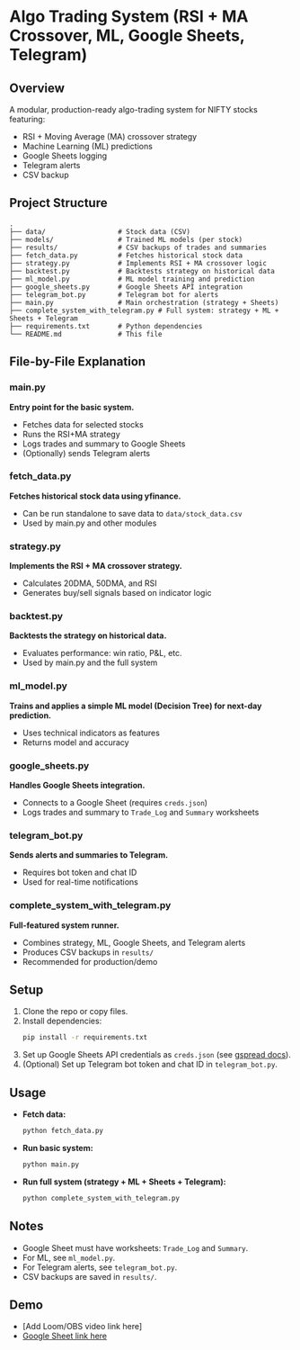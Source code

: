 # Algo Trading System (RSI + MA Crossover, ML, Google Sheets, Telegram)

## Overview
A modular, production-ready algo-trading system for NIFTY stocks featuring:
- RSI + Moving Average (MA) crossover strategy
- Machine Learning (ML) predictions
- Google Sheets logging
- Telegram alerts
- CSV backup

## Project Structure
```
.
├── data/                  # Stock data (CSV)
├── models/                # Trained ML models (per stock)
├── results/               # CSV backups of trades and summaries
├── fetch_data.py          # Fetches historical stock data
├── strategy.py            # Implements RSI + MA crossover logic
├── backtest.py            # Backtests strategy on historical data
├── ml_model.py            # ML model training and prediction
├── google_sheets.py       # Google Sheets API integration
├── telegram_bot.py        # Telegram bot for alerts
├── main.py                # Main orchestration (strategy + Sheets)
├── complete_system_with_telegram.py # Full system: strategy + ML + Sheets + Telegram
├── requirements.txt       # Python dependencies
└── README.md              # This file
```

## File-by-File Explanation

### main.py
**Entry point for the basic system.**
- Fetches data for selected stocks
- Runs the RSI+MA strategy
- Logs trades and summary to Google Sheets
- (Optionally) sends Telegram alerts

### fetch_data.py
**Fetches historical stock data using yfinance.**
- Can be run standalone to save data to `data/stock_data.csv`
- Used by main.py and other modules

### strategy.py
**Implements the RSI + MA crossover strategy.**
- Calculates 20DMA, 50DMA, and RSI
- Generates buy/sell signals based on indicator logic

### backtest.py
**Backtests the strategy on historical data.**
- Evaluates performance: win ratio, P&L, etc.
- Used by main.py and the full system

### ml_model.py
**Trains and applies a simple ML model (Decision Tree) for next-day prediction.**
- Uses technical indicators as features
- Returns model and accuracy

### google_sheets.py
**Handles Google Sheets integration.**
- Connects to a Google Sheet (requires `creds.json`)
- Logs trades and summary to `Trade_Log` and `Summary` worksheets

### telegram_bot.py
**Sends alerts and summaries to Telegram.**
- Requires bot token and chat ID
- Used for real-time notifications

### complete_system_with_telegram.py
**Full-featured system runner.**
- Combines strategy, ML, Google Sheets, and Telegram alerts
- Produces CSV backups in `results/`
- Recommended for production/demo

## Setup
1. Clone the repo or copy files.
2. Install dependencies:
   ```bash
   pip install -r requirements.txt
   ```
3. Set up Google Sheets API credentials as `creds.json` (see [gspread docs](https://gspread.readthedocs.io/en/latest/oauth2.html)).
4. (Optional) Set up Telegram bot token and chat ID in `telegram_bot.py`.

## Usage
- **Fetch data:**
  ```bash
  python fetch_data.py
  ```
- **Run basic system:**
  ```bash
  python main.py
  ```
- **Run full system (strategy + ML + Sheets + Telegram):**
  ```bash
  python complete_system_with_telegram.py
  ```

## Notes
- Google Sheet must have worksheets: `Trade_Log` and `Summary`.
- For ML, see `ml_model.py`.
- For Telegram alerts, see `telegram_bot.py`.
- CSV backups are saved in `results/`.

## Demo
- [Add Loom/OBS video link here]
- [Google Sheet link here](https://docs.google.com/spreadsheets/d/1XT_is_R2tR_qscBiSxie2PP5ZSfjNe1DqpScPoK-1Eo/edit?gid=1395192561#gid=1395192561)

